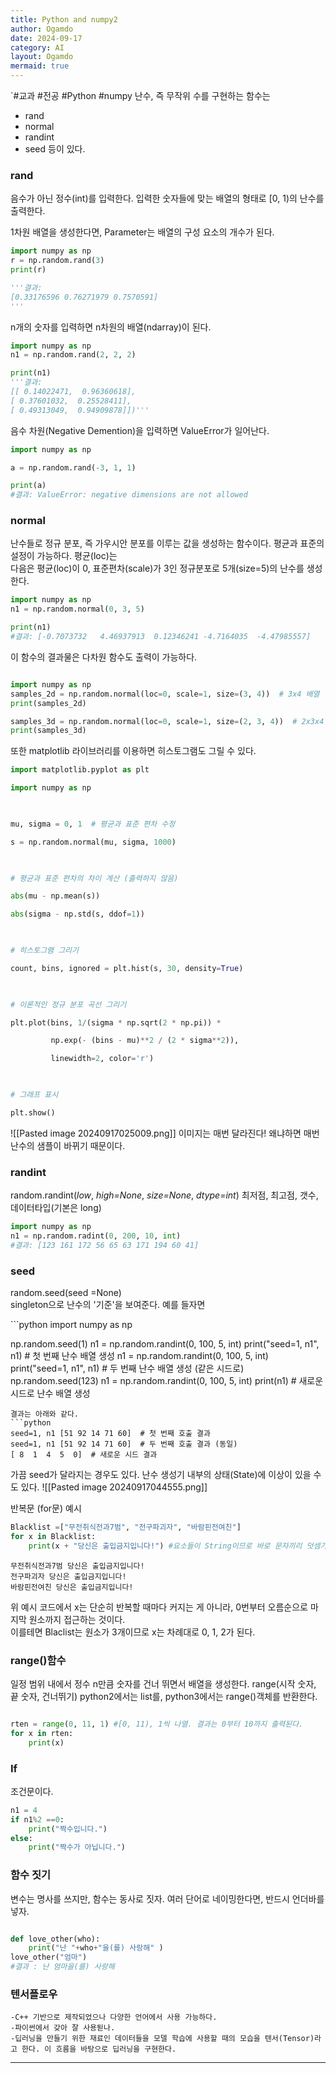 ```yaml
---
title: Python and numpy2
author: Ogamdo
date: 2024-09-17
category: AI
layout: Ogamdo
mermaid: true
---
```


`#교과 #전공 #Python #numpy 
난수, 즉 무작위 수를 구현하는 함수는 
- rand
- normal
- randint
- seed
등이 있다.

### rand
음수가 아닌 정수(int)를 입력한다. 입력한 숫자들에 맞는 배열의 형태로 [0, 1)의 난수를 출력한다.

1차원 배열을 생성한다면, Parameter는 배열의 구성 요소의 개수가 된다.
```python
import numpy as np
r = np.random.rand(3)
print(r)

'''결과:
[0.33176596 0.76271979 0.7570591]
'''

```

 n개의 숫자를 입력하면 n차원의 배열(ndarray)이 된다.
 ```python
import numpy as np
n1 = np.random.rand(2, 2, 2) 

print(n1)
'''결과:
[[ 0.14022471,  0.96360618], 
[ 0.37601032,  0.25528411], 
[ 0.49313049,  0.94909878]])'''
```

음수 차원(Negative Demention)을 입력하면 ValueError가 일어난다.

```python
import numpy as np

a = np.random.rand(-3, 1, 1)

print(a)
#결과: ValueError: negative dimensions are not allowed
```


### normal
<p>난수들로 정규 분포, 즉 가우시안 분포를 이루는 값을 생성하는 함수이다. 평균과 표준의 설정이 가능하다. 평균(loc)는<br>
 다음은 평균(loc)이 0, 표준편차(scale)가 3인 정규분포로 5개(size=5)의 난수를 생성한다. 
</p>

```python
import numpy as np
n1 = np.random.normal(0, 3, 5)

print(n1)
#결과: [-0.7073732   4.46937913  0.12346241 -4.7164035  -4.47985557]
```

이 함수의 결과물은 다차원 함수도 출력이 가능하다.
```python

import numpy as np
samples_2d = np.random.normal(loc=0, scale=1, size=(3, 4))  # 3x4 배열
print(samples_2d)

samples_3d = np.random.normal(loc=0, scale=1, size=(2, 3, 4))  # 2x3x4 배열
print(samples_3d)


```
또한 matplotlib 라이브러리를 이용하면 히스토그램도 그릴 수 있다.

```python
import matplotlib.pyplot as plt

import numpy as np

  

mu, sigma = 0, 1  # 평균과 표준 편차 수정

s = np.random.normal(mu, sigma, 1000)

  

# 평균과 표준 편차의 차이 계산 (출력하지 않음)

abs(mu - np.mean(s))

abs(sigma - np.std(s, ddof=1))

  

# 히스토그램 그리기

count, bins, ignored = plt.hist(s, 30, density=True)

  

# 이론적인 정규 분포 곡선 그리기

plt.plot(bins, 1/(sigma * np.sqrt(2 * np.pi)) *

         np.exp(- (bins - mu)**2 / (2 * sigma**2)),

         linewidth=2, color='r')

  

# 그래프 표시

plt.show()

```
![[Pasted image 20240917025009.png]]
 이미지는 매번 달라진다! 왜냐하면 매번 난수의 샘플이 바뀌기 때문이다.
### randint
random.randint(_low_, _high=None_, _size=None_, _dtype=int_)
최저점, 최고점, 갯수,  데이터타입(기본은 long)

```python
import numpy as np
n1 = np.random.radint(0, 200, 10, int)
#결과: [123 161 172 56 65 63 171 194 60 41]
```

### seed
<p>random.seed(seed =None) <br>
singleton으로 난수의 '기준'을 보여준다. 예를 들자면</p>
```python
import numpy as np

np.random.seed(1)
n1 = np.random.randint(0, 100, 5, int)
print("seed=1, n1", n1)  # 첫 번째 난수 배열 생성
n1 = np.random.randint(0, 100, 5, int)
print("seed=1, n1", n1)  # 두 번째 난수 배열 생성 (같은 시드로)
np.random.seed(123)
n1 = np.random.randint(0, 100, 5, int)
print(n1)  # 새로운 시드로 난수 배열 생성

```
결과는 아래와 같다.
```python
seed=1, n1 [51 92 14 71 60]  # 첫 번째 호출 결과
seed=1, n1 [51 92 14 71 60]  # 두 번째 호출 결과 (동일)
[ 8  1  4  5  0]  # 새로운 시드 결과

```

가끔 seed가 달라지는 경우도 있다. 난수 생성기 내부의 상태(State)에 이상이 있을 수도 있다.
![[Pasted image 20240917044555.png]]

반복문 (for문) 예시
```python
Blacklist =["무전취식전과7범", "전구파괴자", "바람핀전여친"]
for x in Blacklist:
	print(x + "당신은 출입금지입니다!") #요소들이 String이므로 바로 문자끼리 덧셈가능!
```

```
무전취식전과7범 당신은 출입금지입니다!
전구파괴자 당신은 출입금지입니다!
바람핀전여친 당신은 출입금지입니다!
```

<p>위 예시 코드에서 x는 단순히 반복할 때마다 커지는 게 아니라, 0번부터 오름순으로 마지막 원소까지 접근하는 것이다.<br> 이를테면 Blaclist는 원소가 3개이므로 x는 차례대로 0, 1, 2가 된다. </p>

### range()함수

 일정 범위 내에서 정수 n만큼 숫자를 건너 뛰면서 배열을 생성한다. range(시작 숫자, 끝 숫자, 건너뛰기)
 python2에서는 list를, python3에서는 range()객체를 반환한다.  

```python

rten = range(0, 11, 1) #[0, 11), 1씩 나열. 결과는 0부터 10까지 출력된다.
for x in rten:
	print(x)

```

### If
조건문이다.  
```python
n1 = 4
if n1%2 ==0:
	print("짝수입니다.")
else:
	print("짝수가 아닙니다.")

```

### 함수 짓기 
변수는 명사를 쓰지만, 함수는 동사로 짓자. 여러 단어로 네이밍한다면, 반드시 언더바를 넣자.

```python

def love_other(who):
	print("난 "+who+"을(를) 사랑해" )
love_other("엄마")
#결과 : 난 엄마을(를) 사랑해

```

### 텐서플로우

	-C++ 기반으로 제작되었으나 다양한 언어에서 사용 가능하다. 
	-파이썬에서 갖아 잘 사용됟나.
	-딥러닝을 만들기 위한 재료인 데이터들을 모델 학습에 사용할 때의 모습을 텐서(Tensor)라고 한다. 이 흐름을 바탕으로 딥러닝을 구현한다.
	

-------------

